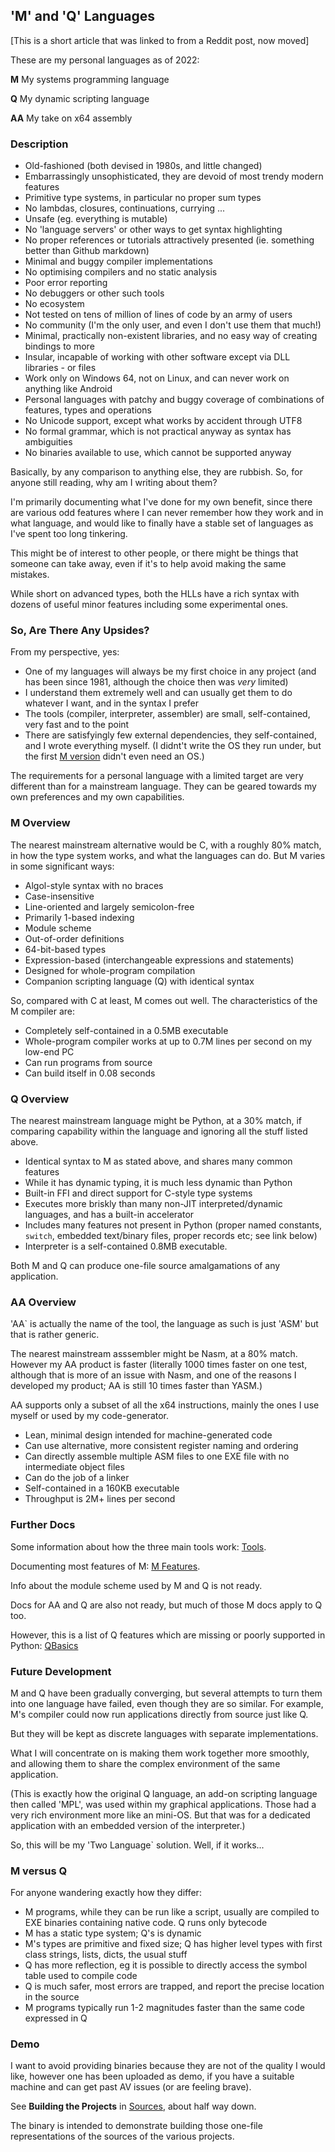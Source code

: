 ## 'M' and 'Q' Languages

\[This is a short article that was linked to from a Reddit post, now moved\]

These are my personal languages as of 2022:

**M** My systems programming language

**Q** My dynamic scripting language

**AA** My take on x64 assembly

### Description

* Old-fashioned (both devised in 1980s, and little changed)
* Embarrassingly unsophisticated, they are devoid of most trendy modern features
* Primitive type systems, in particular no proper sum types
* No lambdas, closures, continuations, currying ...
* Unsafe (eg. everything is mutable)
* No 'language servers' or other ways to get syntax highlighting
* No proper references or tutorials attractively presented (ie. something better than Github markdown)
* Minimal and buggy compiler implementations
* No optimising compilers and no static analysis
* Poor error reporting
* No debuggers or other such tools
* No ecosystem
* Not tested on tens of million of lines of code by an army of users
* No community (I'm the only user, and even I don't use them that much!)
* Minimal, practically non-existent libraries, and no easy way of creating bindings to more
* Insular, incapable of working with other software except via DLL libraries - or files
* Work only on Windows 64, not on Linux, and can never work on anything like Android
* Personal languages with patchy and buggy coverage of combinations of features, types and operations
* No Unicode support, except what works by accident through UTF8
* No formal grammar, which is not practical anyway as syntax has ambiguities
* No binaries available to use, which cannot be supported anyway

Basically, by any comparison to anything else, they are rubbish. So, for anyone still reading, why am I writing about them?

I'm primarily documenting what I've done for my own benefit, since there are various odd features where I can never remember how they work and in what language, and would like to finally have a stable set of languages as I've spent too long tinkering.

This might be of interest to other people, or there might be things that someone can take away, even if it's to help avoid making the same mistakes.

While short on advanced types, both the HLLs have a rich syntax with dozens of useful minor features including some experimental ones.

### So, Are There Any Upsides?

From my perspective, yes:

* One of my languages will always be my first choice in any project (and has been since 1981, although the choice then was *very* limited)
* I understand them extremely well and can usually get them to do whatever I want, and in the syntax I prefer
* The tools (compiler, interpreter, assembler) are small, self-contained, very fast and to the point
* There are satisfyingly few external dependencies, they self-contained, and I wrote everything myself. (I didnt't write the OS they run under, but the first [M  version](../mycompilers.md) didn't even need an OS.)

The requirements for a personal language with a limited target are very different than for a mainstream language. They can be geared towards my own preferences and my own capabilities.

### M Overview

The nearest mainstream alternative would be C, with a roughly 80% match, in how the type system works, and what the languages can do. But M varies in some significant ways:

* Algol-style syntax with no braces
* Case-insensitive
* Line-oriented and largely semicolon-free
* Primarily 1-based indexing
* Module scheme
* Out-of-order definitions
* 64-bit-based types
* Expression-based (interchangeable expressions and statements)
* Designed for whole-program compilation
* Companion scripting language (Q) with identical syntax

So, compared with C at least, M comes out well. The characteristics of the M compiler are:

* Completely self-contained in a 0.5MB executable
* Whole-program compiler works at up to 0.7M lines per second on my low-end PC
* Can run programs from source
* Can build itself in 0.08 seconds

### Q Overview

The nearest mainstream language might be Python, at a 30% match, if comparing capability within the language and ignoring all the stuff listed above.

* Identical syntax to M as stated above, and shares many common features
* While it has dynamic typing, it is much less dynamic than Python
* Built-in FFI and direct support for C-style type systems
* Executes more briskly than many non-JIT interpreted/dynamic languages, and has a built-in accelerator
* Includes many features not present in Python (proper named constants, `switch`, embedded text/binary files, proper records etc; see link below)
* Interpreter is a self-contained 0.8MB executable.

Both M and Q can produce one-file source amalgamations of any application.

### AA Overview

'AA` is actually the name of the tool, the language as such is just 'ASM' but that is rather generic.

The nearest mainstream asssembler might be Nasm, at a 80% match. However my AA product is faster (literally 1000 times faster on one test, although that is more of an issue with Nasm, and one of the reasons I developed my product; AA is still 10 times faster than YASM.)

AA supports only a subset of all the x64 instructions, mainly the ones I use myself or used by my code-generator. 

* Lean, minimal design intended for machine-generated code
* Can use alternative, more consistent register naming and ordering
* Can directly assemble multiple ASM files to one EXE file with no intermediate object files
* Can do the job of a linker
* Self-contained in a 160KB executable
* Throughput is 2M+ lines per second

### Further Docs

Some information about how the three main tools work: [Tools](Tools.md).

Documenting most features of M: [M Features](Mfeatures.md).

Info about the module scheme used by M and Q is not ready.

Docs for AA and Q are also not ready, but much of those M docs apply to Q too.

However, this is a list of Q features which are missing or poorly supported in Python: [QBasics](../QLang/QBasics.md)

### Future Development

M and Q have been gradually converging, but several attempts to turn them into one language have failed, even though they are so similar. For example, M's compiler could now run applications directly from source just like Q.

But they will be kept as discrete languages with separate implementations.

What I will concentrate on is making them work together more smoothly, and allowing them to share the complex environment of the same application.

(This is exactly how the original Q language, an add-on scripting language then called 'MPL', was used within my graphical applications. Those had a very rich environment more like an mini-OS. But that was for a dedicated application with an embedded version of the interpreter.)

So, this will be my 'Two Language` solution. Well, if it works...

### M versus Q

For anyone wandering exactly how they differ:

* M programs, while they can be run like a script, usually are compiled to EXE binaries containing native code. Q runs only bytecode
* M has a static type system; Q's is dynamic
* M's types are primitive and fixed size; Q has higher level types with first class strings, lists, dicts, the usual stuff
* Q has more reflection, eg it is possible to directly access the symbol table used to compile code
* Q is much safer, most errors are trapped, and report the precise location in the source
* M programs typically run 1-2 magnitudes faster than the same code expressed in Q

### Demo

I want to avoid providing binaries because they are not of the quality I would like, however one has been uploaded as demo, if you have a suitable machine and can get past AV issues (or are feeling brave).

See **Building the Projects** in [Sources](../sources), about half way down.

The binary is intended to demonstrate building those one-file representations of the sources of the various projects.
